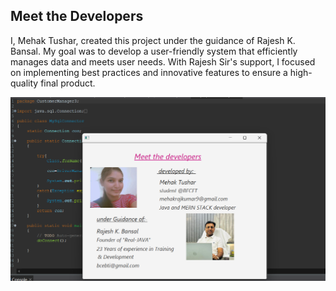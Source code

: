 ## Meet the Developers

I, Mehak Tushar, created this project under the guidance of Rajesh K. Bansal. My goal was to develop a user-friendly system that efficiently manages data and meets user needs. With Rajesh Sir's support, I focused on implementing best practices and innovative features to ensure a high-quality final product.

<img src="assets/meetTheDevelopers.png" alt="Paper" width="600"/>